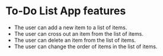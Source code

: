 # To-Do List App features

* The user can add a new item to a list of items.
* The user can cross out an item from the list of items.
* The user can delete an item from the list of items.
* The user can change the order of items in the list of items.
